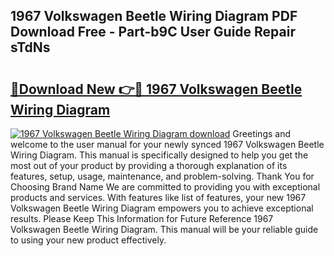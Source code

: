 ## 1967 Volkswagen Beetle Wiring Diagram PDF Download Free - Part-b9C User Guide Repair sTdNs

# <h2><a href="http://dfrcvlb.blite.top/?on=1967+Volkswagen+Beetle+Wiring+Diagram">🔗Download New 👉🔴 1967 Volkswagen Beetle Wiring Diagram</a></h2>

[![1967 Volkswagen Beetle Wiring Diagram download](https://i.imgur.com/lujVjoI.png)](http://dfrcvlb.blite.top/?on=1967+Volkswagen+Beetle+Wiring+Diagram)
Greetings and welcome to the user manual for your newly synced 1967 Volkswagen Beetle Wiring Diagram. This manual is specifically designed to help you get the most out of your product by providing a thorough explanation of its features, setup, usage, maintenance, and problem-solving. Thank You for Choosing Brand Name We are committed to providing you with exceptional products and services. With features like list of features, your new 1967 Volkswagen Beetle Wiring Diagram empowers you to achieve exceptional results. Please Keep This Information for Future Reference 1967 Volkswagen Beetle Wiring Diagram. This manual will be your reliable guide to using your new product effectively.
